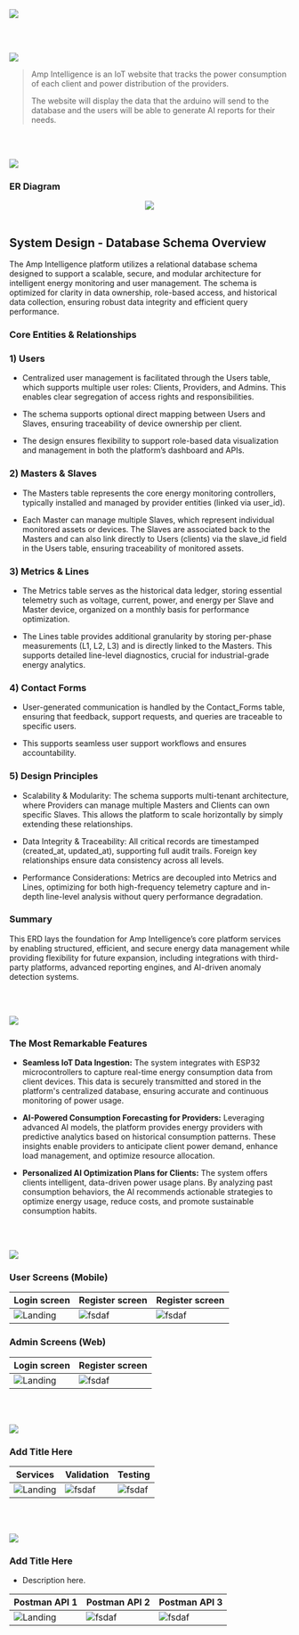 <img src="./readme/title1.svg"/>

<br><br>

<!-- project overview -->
<img src="./readme/title2.svg"/>

> Amp Intelligence is an IoT website that tracks the power consumption of each client and power distribution of the providers.
> 
> The website will display the data that the arduino will send to the database and the users will be able to generate AI reports for their needs.

<br><br>

<!-- System Design -->
<img src="./readme/title3.svg"/>

### ER Diagram

<center>
<img src="./readme/demo/Amp_Intelligence.png"/>
</center>

<br />

## System Design - Database Schema Overview
The Amp Intelligence platform utilizes a relational database schema designed to support a scalable, secure, and modular architecture for intelligent energy monitoring and user management. The schema is optimized for clarity in data ownership, role-based access, and historical data collection, ensuring robust data integrity and efficient query performance.

### Core Entities & Relationships
### 1) Users

- Centralized user management is facilitated through the Users table, which supports multiple user roles: Clients, Providers, and Admins. This enables clear segregation of access rights and responsibilities.

- The schema supports optional direct mapping between Users and Slaves, ensuring traceability of device ownership per client.

- The design ensures flexibility to support role-based data visualization and management in both the platform’s dashboard and APIs.

### 2) Masters & Slaves

- The Masters table represents the core energy monitoring controllers, typically installed and managed by provider entities (linked via user_id).

- Each Master can manage multiple Slaves, which represent individual monitored assets or devices. The Slaves are associated back to the Masters and can also link directly to Users (clients) via the slave_id field in the Users table, ensuring traceability of monitored assets.

### 3) Metrics & Lines

- The Metrics table serves as the historical data ledger, storing essential telemetry such as voltage, current, power, and energy per Slave and Master device, organized on a monthly basis for performance optimization.

- The Lines table provides additional granularity by storing per-phase measurements (L1, L2, L3) and is directly linked to the Masters. This supports detailed line-level diagnostics, crucial for industrial-grade energy analytics.

### 4) Contact Forms

- User-generated communication is handled by the Contact_Forms table, ensuring that feedback, support requests, and queries are traceable to specific users.

- This supports seamless user support workflows and ensures accountability.

### 5) Design Principles
- Scalability & Modularity: The schema supports multi-tenant architecture, where Providers can manage multiple Masters and Clients can own specific Slaves. This allows the platform to scale horizontally by simply extending these relationships.

- Data Integrity & Traceability: All critical records are timestamped (created_at, updated_at), supporting full audit trails. Foreign key relationships ensure data consistency across all levels.

- Performance Considerations: Metrics are decoupled into Metrics and Lines, optimizing for both high-frequency telemetry capture and in-depth line-level analysis without query performance degradation.

### Summary
This ERD lays the foundation for Amp Intelligence’s core platform services by enabling structured, efficient, and secure energy data management while providing flexibility for future expansion, including integrations with third-party platforms, advanced reporting engines, and AI-driven anomaly detection systems.

<br><br>

<!-- Project Highlights -->
<img src="./readme/title4.svg"/>

### The Most Remarkable Features

- <b>Seamless IoT Data Ingestion:</b> The system integrates with ESP32 microcontrollers to capture real-time energy consumption data from client devices. This data is securely transmitted and stored in the platform's centralized database, ensuring accurate and continuous monitoring of power usage.

- <b>AI-Powered Consumption Forecasting for Providers:</b> Leveraging advanced AI models, the platform provides energy providers with predictive analytics based on historical consumption patterns. These insights enable providers to anticipate client power demand, enhance load management, and optimize resource allocation.

- <b>Personalized AI Optimization Plans for Clients:</b> The system offers clients intelligent, data-driven power usage plans. By analyzing past consumption behaviors, the AI recommends actionable strategies to optimize energy usage, reduce costs, and promote sustainable consumption habits.

<br><br>

<!-- Demo -->
<img src="./readme/title5.svg"/>

### User Screens (Mobile)

| Login screen                            | Register screen                       | Register screen                       |
| --------------------------------------- | ------------------------------------- | ------------------------------------- |
| ![Landing](./readme/demo/1440x1024.png) | ![fsdaf](./readme/demo/1440x1024.png) | ![fsdaf](./readme/demo/1440x1024.png) |


### Admin Screens (Web)

| Login screen                            | Register screen                       |
| --------------------------------------- | ------------------------------------- |
| ![Landing](./readme/demo/1440x1024.png) | ![fsdaf](./readme/demo/1440x1024.png) |


<br><br>

<!-- Development & Testing -->
<img src="./readme/title6.svg"/>

### Add Title Here


| Services                            | Validation                       | Testing                        |
| --------------------------------------- | ------------------------------------- | ------------------------------------- |
| ![Landing](./readme/demo/1440x1024.png) | ![fsdaf](./readme/demo/1440x1024.png) | ![fsdaf](./readme/demo/1440x1024.png) |


<br><br>

<!-- Deployment -->
<img src="./readme/title7.svg"/>

### Add Title Here

- Description here.


| Postman API 1                            | Postman API 2                       | Postman API 3                        |
| --------------------------------------- | ------------------------------------- | ------------------------------------- |
| ![Landing](./readme/demo/1440x1024.png) | ![fsdaf](./readme/demo/1440x1024.png) | ![fsdaf](./readme/demo/1440x1024.png) |

<br><br>
